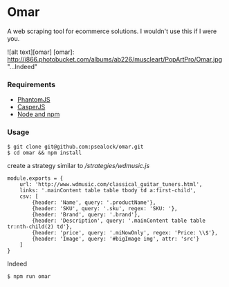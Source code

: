 # Omar

A web scraping tool for ecommerce solutions. I wouldn't use this if I were you.

![alt text][omar]
[omar]: http://i866.photobucket.com/albums/ab226/muscleart/PopArtPro/Omar.jpg "...Indeed"

### Requirements
* [PhantomJS](http://phantomjs.org/)
* [CasperJS](http://casperjs.org/)
* [Node and npm](https://nodejs.org/)

### Usage
```
$ git clone git@github.com:psealock/omar.git
$ cd omar && npm install
```
create a strategy similar to _/strategies/wdmusic.js_

```
module.exports = {
	url: 'http://www.wdmusic.com/classical_guitar_tuners.html',
	links: '.mainContent table table tbody td a:first-child',
	csv: [
		{header: 'Name', query: '.productName'},
		{header: 'SKU', query: '.sku', regex: 'SKU: '},
		{header: 'Brand', query: '.brand'},
		{header: 'Description', query: '.mainContent table table tr:nth-child(2) td'},
		{header: 'price', query: '.miNowOnly', regex: 'Price: \\$'},
		{header: 'Image', query: '#bigImage img', attr: 'src'}
	]
}
```
Indeed

```
$ npm run omar
```


